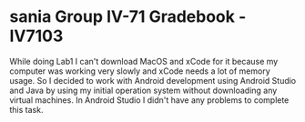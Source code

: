 # sania Group IV-71 Gradebook - IV7103

While doing Lab1 I can't download MacOS and xCode for it because my computer was working very slowly and xCode needs a lot of memory usage.
So I decided to work with Android development using Android Studio and Java by using my initial operation system without downloading any virtual machines.
In Android Studio I didn't have any problems to complete this task.
